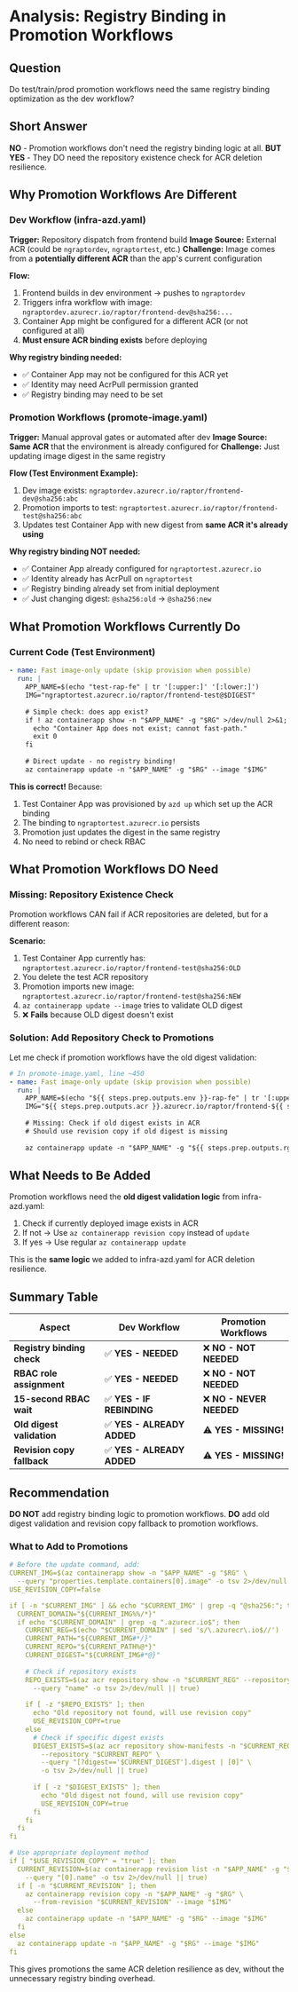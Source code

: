 # Analysis: Registry Binding in Promotion Workflows

## Question
Do test/train/prod promotion workflows need the same registry binding optimization as the dev workflow?

## Short Answer
**NO** - Promotion workflows don't need the registry binding logic at all.
**BUT YES** - They DO need the repository existence check for ACR deletion resilience.

## Why Promotion Workflows Are Different

### Dev Workflow (infra-azd.yaml)
**Trigger:** Repository dispatch from frontend build
**Image Source:** External ACR (could be `ngraptordev`, `ngraptortest`, etc.)
**Challenge:** Image comes from a **potentially different ACR** than the app's current configuration

**Flow:**
1. Frontend builds in dev environment → pushes to `ngraptordev`
2. Triggers infra workflow with image: `ngraptordev.azurecr.io/raptor/frontend-dev@sha256:...`
3. Container App might be configured for a different ACR (or not configured at all)
4. **Must ensure ACR binding exists** before deploying

**Why registry binding needed:**
- ✅ Container App may not be configured for this ACR yet
- ✅ Identity may need AcrPull permission granted
- ✅ Registry binding may need to be set

### Promotion Workflows (promote-image.yaml)
**Trigger:** Manual approval gates or automated after dev
**Image Source:** **Same ACR** that the environment is already configured for
**Challenge:** Just updating image digest in the same registry

**Flow (Test Environment Example):**
1. Dev image exists: `ngraptordev.azurecr.io/raptor/frontend-dev@sha256:abc`
2. Promotion imports to test: `ngraptortest.azurecr.io/raptor/frontend-test@sha256:abc`
3. Updates test Container App with new digest from **same ACR it's already using**

**Why registry binding NOT needed:**
- ✅ Container App already configured for `ngraptortest.azurecr.io`
- ✅ Identity already has AcrPull on `ngraptortest`
- ✅ Registry binding already set from initial deployment
- ✅ Just changing digest: `@sha256:old` → `@sha256:new`

## What Promotion Workflows Currently Do

### Current Code (Test Environment)
```yaml
- name: Fast image-only update (skip provision when possible)
  run: |
    APP_NAME=$(echo "test-rap-fe" | tr '[:upper:]' '[:lower:]')
    IMG="ngraptortest.azurecr.io/raptor/frontend-test@$DIGEST"
    
    # Simple check: does app exist?
    if ! az containerapp show -n "$APP_NAME" -g "$RG" >/dev/null 2>&1; then
      echo "Container App does not exist; cannot fast-path."
      exit 0
    fi
    
    # Direct update - no registry binding!
    az containerapp update -n "$APP_NAME" -g "$RG" --image "$IMG"
```

**This is correct!** Because:
1. Test Container App was provisioned by `azd up` which set up the ACR binding
2. The binding to `ngraptortest.azurecr.io` persists
3. Promotion just updates the digest in the same registry
4. No need to rebind or check RBAC

## What Promotion Workflows DO Need

### Missing: Repository Existence Check

Promotion workflows CAN fail if ACR repositories are deleted, but for a different reason:

**Scenario:**
1. Test Container App currently has: `ngraptortest.azurecr.io/raptor/frontend-test@sha256:OLD`
2. You delete the test ACR repository
3. Promotion imports new image: `ngraptortest.azurecr.io/raptor/frontend-test@sha256:NEW`
4. `az containerapp update --image` tries to validate OLD digest
5. ❌ **Fails** because OLD digest doesn't exist

### Solution: Add Repository Check to Promotions

Let me check if promotion workflows have the old digest validation:

```yaml
# In promote-image.yaml, line ~450
- name: Fast image-only update (skip provision when possible)
  run: |
    APP_NAME=$(echo "${{ steps.prep.outputs.env }}-rap-fe" | tr '[:upper:]' '[:lower:]')
    IMG="${{ steps.prep.outputs.acr }}.azurecr.io/raptor/frontend-${{ steps.prep.outputs.env }}@${{ steps.import.outputs.digest }}"
    
    # Missing: Check if old digest exists in ACR
    # Should use revision copy if old digest is missing
    
    az containerapp update -n "$APP_NAME" -g "${{ steps.prep.outputs.rg }}" --image "$IMG"
```

## What Needs to Be Added

Promotion workflows need the **old digest validation logic** from infra-azd.yaml:

1. Check if currently deployed image exists in ACR
2. If not → Use `az containerapp revision copy` instead of `update`
3. If yes → Use regular `az containerapp update`

This is the **same logic** we added to infra-azd.yaml for ACR deletion resilience.

## Summary Table

| Aspect | Dev Workflow | Promotion Workflows |
|--------|-------------|---------------------|
| **Registry binding check** | ✅ **YES - NEEDED** | ❌ **NO - NOT NEEDED** |
| **RBAC role assignment** | ✅ **YES - NEEDED** | ❌ **NO - NOT NEEDED** |
| **15-second RBAC wait** | ✅ **YES - IF REBINDING** | ❌ **NO - NEVER NEEDED** |
| **Old digest validation** | ✅ **YES - ALREADY ADDED** | ⚠️ **YES - MISSING!** |
| **Revision copy fallback** | ✅ **YES - ALREADY ADDED** | ⚠️ **YES - MISSING!** |

## Recommendation

**DO NOT** add registry binding logic to promotion workflows.
**DO** add old digest validation and revision copy fallback to promotion workflows.

### What to Add to Promotions

```yaml
# Before the update command, add:
CURRENT_IMG=$(az containerapp show -n "$APP_NAME" -g "$RG" \
  --query "properties.template.containers[0].image" -o tsv 2>/dev/null || true)
USE_REVISION_COPY=false

if [ -n "$CURRENT_IMG" ] && echo "$CURRENT_IMG" | grep -q "@sha256:"; then
  CURRENT_DOMAIN="${CURRENT_IMG%%/*}"
  if echo "$CURRENT_DOMAIN" | grep -q ".azurecr.io$"; then
    CURRENT_REG=$(echo "$CURRENT_DOMAIN" | sed 's/\.azurecr\.io$//')
    CURRENT_PATH="${CURRENT_IMG#*/}"
    CURRENT_REPO="${CURRENT_PATH%@*}"
    CURRENT_DIGEST="${CURRENT_IMG#*@}"
    
    # Check if repository exists
    REPO_EXISTS=$(az acr repository show -n "$CURRENT_REG" --repository "$CURRENT_REPO" \
      --query "name" -o tsv 2>/dev/null || true)
    
    if [ -z "$REPO_EXISTS" ]; then
      echo "Old repository not found, will use revision copy"
      USE_REVISION_COPY=true
    else
      # Check if specific digest exists
      DIGEST_EXISTS=$(az acr repository show-manifests -n "$CURRENT_REG" \
        --repository "$CURRENT_REPO" \
        --query "[?digest=='$CURRENT_DIGEST'].digest | [0]" \
        -o tsv 2>/dev/null || true)
      
      if [ -z "$DIGEST_EXISTS" ]; then
        echo "Old digest not found, will use revision copy"
        USE_REVISION_COPY=true
      fi
    fi
  fi
fi

# Use appropriate deployment method
if [ "$USE_REVISION_COPY" = "true" ]; then
  CURRENT_REVISION=$(az containerapp revision list -n "$APP_NAME" -g "$RG" \
    --query "[0].name" -o tsv 2>/dev/null || true)
  if [ -n "$CURRENT_REVISION" ]; then
    az containerapp revision copy -n "$APP_NAME" -g "$RG" \
      --from-revision "$CURRENT_REVISION" --image "$IMG"
  else
    az containerapp update -n "$APP_NAME" -g "$RG" --image "$IMG"
  fi
else
  az containerapp update -n "$APP_NAME" -g "$RG" --image "$IMG"
fi
```

This gives promotions the same ACR deletion resilience as dev, without the unnecessary registry binding overhead.
